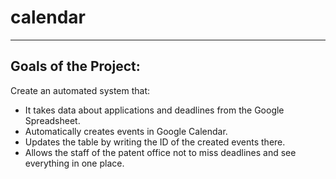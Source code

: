 # calendar
----------
## Goals of the Project:
Create an automated system that:
 - It takes data about applications and deadlines from the Google Spreadsheet.
 - Automatically creates events in Google Calendar.
 - Updates the table by writing the ID of the created events there.
 - Allows the staff of the patent office not to miss deadlines and see everything in one place.
